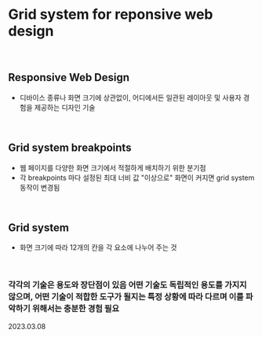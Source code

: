 # Grid system for reponsive web design

<br/>

## Responsive Web Design
* 디바이스 종류나 화면 크기에 상관없이, 어디에서든 일관된 레이아웃 및 사용자 경험을 제공하는 디자인 기술

<br/>

## Grid system breakpoints
* 웹 페이지를 다양한 화면 크기에서 적절하게 배치하기 위한 분기점
* 각 breakpoints 마다 설정된 최대 너비 값 "이상으로" 화면이 커지면 grid system 동작이 변경됨

<br/>

## Grid system
* 화면 크기에 따라 12개의 칸을 각 요소에 나누어 주는 것

<br/>

### 각각의 기술은 용도와 장단점이 있음 어떤 기술도 독립적인 용도를 가지지 않으며, 어떤 기술이 적합한 도구가 될지는 특정 상황에 따라 다르며 이를 파악하기 위해서는 충분한 경험 필요

2023.03.08